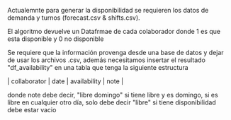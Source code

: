 Actualemnte para generar la disponibilidad se requieren los datos de demanda y turnos (forecast.csv & shifts.csv).  

El algoritmo devuelve un Datafrmae de cada colaborador donde 1 es que esta disponible y 0 no disponible  

Se requiere que la información provenga desde una base de datos y dejar de usar los archivos .csv, además necesitamos insertar el resultado "df_availability" en una tabla que tenga la siguiente estructura  

| collaborator | date | availability | note |  

donde note debe decir, "libre domingo" si tiene libre y es domingo, si es libre en cualquier otro día, solo debe decir "libre" si tiene disponibilidad debe estar vacio